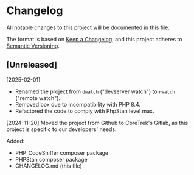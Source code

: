 # Changelog

All notable changes to this project will be documented in this file.

The format is based on [Keep a Changelog](https://keepachangelog.com/en/1.1.0/),
and this project adheres to [Semantic Versioning](https://semver.org/spec/v2.0.0.html).

## [Unreleased]

[2025-02-01]
- Renamed the project from `dwatch` ("devserver watch") to `rwatch` ("remote watch").
- Removed box due to incompatibility with PHP 8.4.
- Refactored the code to comply with PhpStan level max.

[2024-11-20]
Moved the project from Github to CoreTrek's Gitlab, as this project is specific to our developers' needs.

Added:
- PHP_CodeSniffer composer package
- PHPStan composer package
- CHANGELOG.md (this file)
